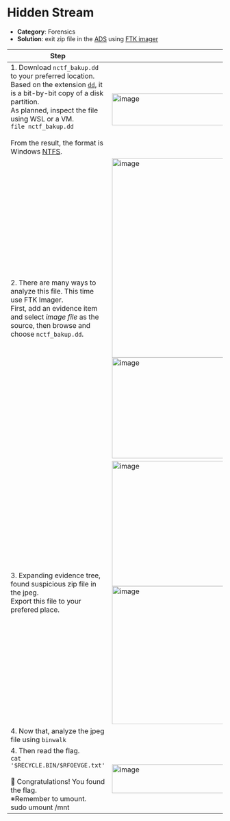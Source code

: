 # Hidden Stream

- **Category**: Forensics  
- **Solution**: exit zip file in the [ADS](https://cybersecurity-jp.com/security-words/99767) using [FTK imager](https://muchipopo.com/forensic/memorydump/)


| Step | Screenshot |
|------|------------| 
|1. Download `nctf_bakup.dd` to your preferred location.<br>Based on the extension [`dd`](https://qiita.com/gpmrh096/items/70dfdf2a36c0de96d16d), it is a bit-by-bit copy of a disk partition.<br>As planned, inspect the file using WSL or a VM.<br>`file nctf_bakup.dd`<br><br>From the result, the format is Windows [NTFS](https://e-words.jp/w/NTFS.html).|<img width="700" height="74" alt="image" src="https://github.com/user-attachments/assets/c4887713-f3a6-4de7-bbc2-6c5b08d65fb3" />|
|2. There are many ways to analyze this file. This time use FTK Imager.<br>First, add an evidence item and select *image file* as the source, then browse and choose `nctf_bakup.dd`.|<img width="645" height="465" alt="image" src="https://github.com/user-attachments/assets/86d95598-d4f4-417e-b2a3-0fddff9d4bc7" /><img width="504" height="235" alt="image" src="https://github.com/user-attachments/assets/cb1259f1-2e9f-4c28-9c67-7d6755a1cee4" />|
|3. Expanding evidence tree, found suspicious zip file in the jpeg.<br>Export this file to your prefered place.|<img width="297" height="292" alt="image" src="https://github.com/user-attachments/assets/06c4f851-ea17-44b0-b2f1-3463791b9819" /><img width="596" height="322" alt="image" src="https://github.com/user-attachments/assets/e2076456-0842-4bcb-a4bd-d2baa6d40f32" />|
|4. Now that, analyze the jpeg file using `binwalk`<br>||
|4. Then read the flag.<br>`cat '$RECYCLE.BIN/$RFOEVGE.txt'` <br><br>🎉 Congratulations! You found the flag.<br>※Remember to umount.<br>sudo umount /mnt|<img width="552" height="67" alt="image" src="https://github.com/user-attachments/assets/f035e0c5-0442-4a7f-8187-b9fd8fc194d1" />|
